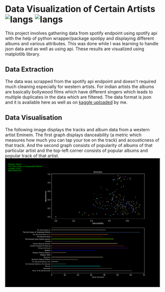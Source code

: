 # Data Visualization of Certain Artists ![langs](https://img.shields.io/badge/Python-1784d4?style=flat&logo=python&logoColor=orange) ![langs](https://img.shields.io/badge/numpy-98f041?style=plastic&logo=numpy&logoColor=orange)

This project involves gathering data from spotify endpoint using spotify api with the help of python wrapper/package spotipy and displaying different albums and various attributes. This was done while I was learning to handle json data and as well as using api. These results are visualized using matplotlib library.
## Data Extraction
The data was scrapped from the spotify api endpoint and doesn't required much cleaning especially for western artists. For indian artists the albums are basically bollywood films which have different singers which leads to multiple duplicates in the data which are filtered.
The data format is json and it is available here as well as on [kaggle uploaded](https://www.kaggle.com/shameinew/spotify-artist-data-for-some-artists) by me.

## Data Visualisation
The following image displays the tracks and album data from a western artist Eminem.
The first graph displays danceability (a metric which measures how much you can tap your toe on the track) and acousticness of that track. And the second graph consists of popularity of albums of that particular artist and the top-left corner consists of popular albums and popular track of that artist.
!['Deducing Popular album of Eminem'](https://github.com/shamEiNew/musicplot/blob/master/ims/Eminem.png)
